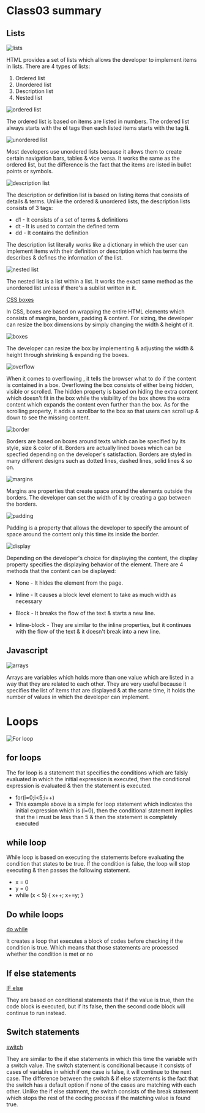 # Class03 summary

## Lists

![lists](https://data-flair.training/blogs/wp-content/uploads/sites/2/2020/07/html-lists-df.jpg)

HTML provides a set of lists which allows the developer to implement items in lists. There are 4 types of lists:
  1. Ordered list
  2. Unordered list
  3. Description list
  4. Nested list

![ordered list](https://www.dummies.com/wp-content/uploads/412155.image0.jpg)

The ordered list is based on items are listed in numbers. The ordered list always starts with the **ol** tags then each listed items starts with the tag **li**.

![unordered list](https://media.geeksforgeeks.org/wp-content/uploads/Screen-Shot-2017-11-22-at-1.27.33-AM.png)

Most developers use unordered lists because it allows them to create certain navigation bars, tables & vice versa. It works the same as the ordered list, but the difference is the fact that the items are listed in bullet points or symbols.

![description list](https://cdn.educba.com/academy/wp-content/uploads/2019/12/html-descrition-list-op-3.png)

The description or definition list is based on listing items that consists of details & terms. Unlike the ordered & unordered lists, the description lists consists of 3 tags:
 * d1 - It consists of a set of terms & definitions
 * dt - It is used to contain the defined term
 * dd - It contains the definition

The description list literally works like a dictionary in which the user can implement items with their definition or description which has terms the describes & defines the information of the list.

![nested list](https://s3.amazonaws.com/webucator-how-tos/419.png)

The nested list is a list within a list. It works the exact same method as the unordered list unless if there's a sublist written in it.

[CSS boxes](https://www.w3schools.com/css/css_boxmodel.asp)

In CSS, boxes are based on wrapping the entire HTML elements which consists of margins, borders, padding & content. For sizing, the developer can resize the box dimensions by simply changing the width & height of it.

![boxes](https://miro.medium.com/max/565/1*6DrszcyPybYDGziiS9CWdg.png)

The developer can resize the box by implementing & adjusting the width & height through shrinking & expanding the boxes.

![overflow](https://res.cloudinary.com/practicaldev/image/fetch/s--A_Jl_XX8--/c_imagga_scale,f_auto,fl_progressive,h_900,q_auto,w_1600/https://cl.ly/3P2H2C0b0V1F/Image%25202018-05-07%2520at%25204.47.33%2520PM.png)

When it comes to overflowing , it tells the browser what to do if the content is contained in a box. Overflowing the box consists of either being hidden, visible or scrolled. The hidden property is based on hiding the extra content which doesn't fit in the box while the visibility of the box shows the extra content which expands the content even further than the box. As for the scrolling property, it adds a scrollbar to the box so that users can scroll up & down to see the missing content.

![border](https://i.pinimg.com/originals/41/0b/30/410b30a354bfffe828c542fc120dccfc.png)

Borders are based on boxes around texts which can be specified by its style, size & color of it. Borders are actually lined boxes which can be specfied depending on the developer's satisfaction. Borders are styled in many different designs such as dotted lines, dashed lines, solid lines & so on.

![margins](https://www.freecodecamp.org/news/content/images/size/w1000/2020/01/Artboard-1.jpg)

Margins are properties that create space around the elements outside the borders. The developer can set the width of it by creating a gap between the borders.

![padding](https://cdn.educba.com/academy/wp-content/uploads/2020/02/CSS-Padding.jpg)

Padding is a property that allows the developer to specify the amount of space around the content only this time its inside the border.

![display](https://i1.wp.com/www.tutorialbrain.com/wp-content/uploads/2019/06/CSS-Display.png?fit=474%2C379&ssl=1)

Depending on the developer's choice for displaying the content, the display property specifies the displaying behavior of the element. There are 4 methods that the content can be displayed:
* None - It hides the element from the page.

* Inline - It causes a block level element to take as much width as necessary

* Block - It breaks the flow of the text & starts a new line.

* Inline-block - They are similar to the inline properties, but it continues with the flow of the text & it doesn't break into a new line.

## Javascript

![arrays](https://miro.medium.com/max/1130/1*wc0QOYZUVvabyZYVfdzvTQ.png)

Arrays are variables which holds more than one value which are listed in a way that they are related to each other. They are very useful because it specifies the list of items that are displayed & at the same time, it holds the number of values in which the developer can implement.

# Loops

![For loop](https://i.ytimg.com/vi/L7nVZZQEnZU/maxresdefault.jpg)

## for loops
The for loop is a statement that specifies the conditions which are falsly evaluated in which the initial expression is executed, then the conditional expression is evaluated & then the statement is executed.

* for(i=0;i<5;i++)
* This example above is a simple for loop statement which indicates the initial expression which is (i=0), then the conditional statement implies that the i must be less than 5 & then the statement is completely executed

## while loop
While loop is based on executing the statements before evaluating the condition that states to be true. If the condition is false, the loop will stop executing & then passes the following statement.

* x = 0
* y = 0
* while (x < 5)
{
  x++;
  x+=y;
}

## Do while loops

[do while](https://www.w3schools.com/jsref/jsref_dowhile.)

It creates a loop that executes a block of codes before checking if the condition is true. Which means that those statements are processed whether the condition is met or no

## If else statements
[IF else](https://www.w3schools.com/js/js_if_else.asp)

They are based on conditional statements that if the value is true, then the code block is executed, but if its false, then the second code block will continue to run instead.

## Switch statements
[switch](https://www.w3schools.com/js/js_switch.asp)

They are similar to the if else statements in which this time the variable with a switch value. The switch statement is conditional because it consists of cases of variables in which if one case is false, it will continue to the next case. The difference between the switch & if else statements is the fact that the switch has a default option if none of the cases are matching with each other. Unlike the if else statment, the switch consists of the break statement which stops the rest of the coding process if the matching value is found true.